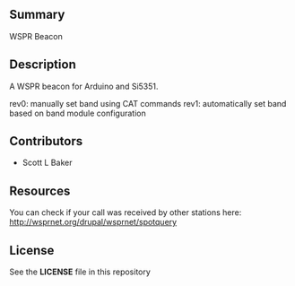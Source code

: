 
## Summary

WSPR Beacon


## Description

A WSPR beacon for Arduino and Si5351.

rev0: manually set band using CAT commands
rev1: automatically set band based on band module configuration


## Contributors

* Scott L Baker


## Resources

You can check if your call was received by other stations here:
http://wsprnet.org/drupal/wsprnet/spotquery


## License

See the **LICENSE** file in this repository

